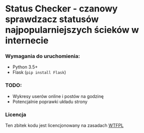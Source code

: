 # Status Checker - czanowy sprawdzacz statusów najpopularniejszych ścieków w internecie

### Wymagania do uruchomienia:
 - Python 3.5+
 - Flask (`pip install Flask`)

### TODO:
 - Wykresy userów online i postów na godzinę
 - Potencjalnie poprawki układu strony


### Licencja
Ten zbitek kodu jest licencjonowany na zasadach [WTFPL](http://www.wtfpl.net/)


